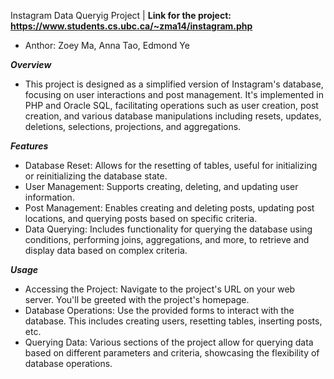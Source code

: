Instagram Data Queryig Project
|
**Link for the project: https://www.students.cs.ubc.ca/~zma14/instagram.php**
- Anthor: Zoey Ma, Anna Tao, Edmond Ye

***Overview***
- This project is designed as a simplified version of Instagram's database, focusing on user interactions and post management. It's implemented in PHP and Oracle SQL, facilitating operations such as user creation, post creation, and various database manipulations including resets, updates, deletions, selections, projections, and aggregations.

***Features***
- Database Reset: Allows for the resetting of tables, useful for initializing or reinitializing the database state.
- User Management: Supports creating, deleting, and updating user information.
- Post Management: Enables creating and deleting posts, updating post locations, and querying posts based on specific criteria.
- Data Querying: Includes functionality for querying the database using conditions, performing joins, aggregations, and more, to retrieve and display data based on complex criteria.

***Usage***
- Accessing the Project: Navigate to the project's URL on your web server. You'll be greeted with the project's homepage.
- Database Operations: Use the provided forms to interact with the database. This includes creating users, resetting tables, inserting posts, etc.
- Querying Data: Various sections of the project allow for querying data based on different parameters and criteria, showcasing the flexibility of database operations.
